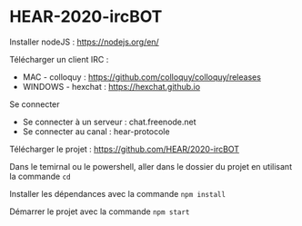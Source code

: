 # HEAR-2020-ircBOT
 
Installer nodeJS : https://nodejs.org/en/

Télécharger un client IRC :
- MAC - colloquy : https://github.com/colloquy/colloquy/releases
- WINDOWS - hexchat : https://hexchat.github.io

Se connecter
- Se connecter à un serveur : chat.freenode.net
- Se connecter au canal : hear-protocole

Télécharger le projet : https://github.com/HEAR/2020-ircBOT

Dans le temirnal ou le powershell, aller dans le dossier du projet en utilisant la commande `cd`

Installer les dépendances avec la commande `npm install`

Démarrer le projet avec la commande `npm start`

